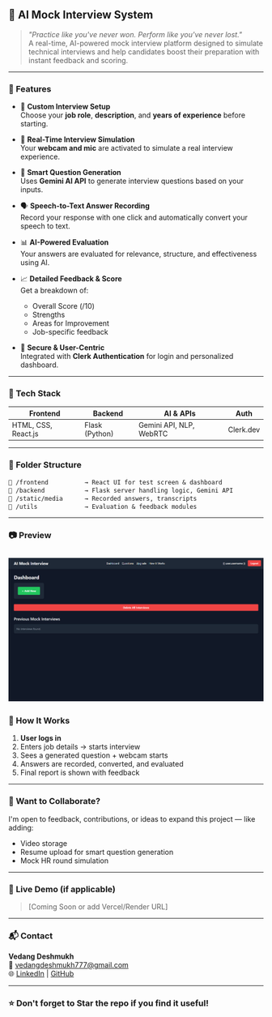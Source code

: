 ## 💼 AI Mock Interview System

> *"Practice like you've never won. Perform like you've never lost."*  
> A real-time, AI-powered mock interview platform designed to simulate technical interviews and help candidates boost their preparation with instant feedback and scoring.

---

### 🚀 Features

- 🎯 **Custom Interview Setup**  
  Choose your **job role**, **description**, and **years of experience** before starting.

- 🎤 **Real-Time Interview Simulation**  
  Your **webcam and mic** are activated to simulate a real interview experience.

- 🤖 **Smart Question Generation**  
  Uses **Gemini AI API** to generate interview questions based on your inputs.

- 🗣️ **Speech-to-Text Answer Recording**  
  Record your response with one click and automatically convert your speech to text.

- 📊 **AI-Powered Evaluation**  
  Your answers are evaluated for relevance, structure, and effectiveness using AI.

- 📈 **Detailed Feedback & Score**  
  Get a breakdown of:
  - Overall Score (/10)
  - Strengths
  - Areas for Improvement
  - Job-specific feedback

- 🔐 **Secure & User-Centric**  
  Integrated with **Clerk Authentication** for login and personalized dashboard.

---

### 🧠 Tech Stack

| Frontend            | Backend          | AI & APIs               | Auth         |
|---------------------|------------------|--------------------------|--------------|
| HTML, CSS, React.js | Flask (Python)   | Gemini API, NLP, WebRTC | Clerk.dev    |

---

### 📂 Folder Structure

```
📁 /frontend          → React UI for test screen & dashboard  
📁 /backend           → Flask server handling logic, Gemini API  
📁 /static/media      → Recorded answers, transcripts  
📁 /utils             → Evaluation & feedback modules  
```

---

### 📷 Preview

![Screenshot](test.jpg)
---

### 📌 How It Works

1. **User logs in**
2. Enters job details → starts interview
3. Sees a generated question + webcam starts
4. Answers are recorded, converted, and evaluated
5. Final report is shown with feedback

---

### 🤝 Want to Collaborate?

I'm open to feedback, contributions, or ideas to expand this project — like adding:
- Video storage
- Resume upload for smart question generation
- Mock HR round simulation

---

### 🔗 Live Demo (if applicable)
> [Coming Soon or add Vercel/Render URL]

---

### 📬 Contact

**Vedang Deshmukh**  
📧 vedangdeshmukh777@gmail.com  
🌐 [LinkedIn](https://www.linkedin.com/in/vedang-deshmukh-249730249) | [GitHub](https://github.com/vedang18200)

---

### ⭐️ Don't forget to Star the repo if you find it useful!
